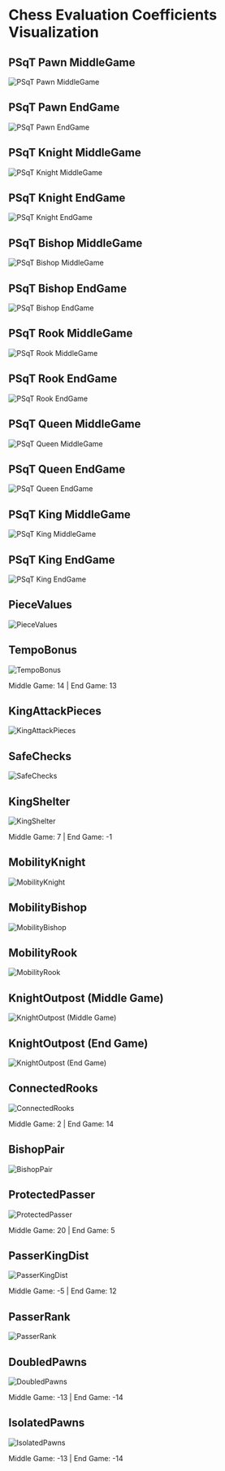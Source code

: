 # Chess Evaluation Coefficients Visualization


## PSqT Pawn MiddleGame

![PSqT Pawn MiddleGame](psqt_pawn_middlegame.png)



## PSqT Pawn EndGame

![PSqT Pawn EndGame](psqt_pawn_endgame.png)



## PSqT Knight MiddleGame

![PSqT Knight MiddleGame](psqt_knight_middlegame.png)



## PSqT Knight EndGame

![PSqT Knight EndGame](psqt_knight_endgame.png)



## PSqT Bishop MiddleGame

![PSqT Bishop MiddleGame](psqt_bishop_middlegame.png)



## PSqT Bishop EndGame

![PSqT Bishop EndGame](psqt_bishop_endgame.png)



## PSqT Rook MiddleGame

![PSqT Rook MiddleGame](psqt_rook_middlegame.png)



## PSqT Rook EndGame

![PSqT Rook EndGame](psqt_rook_endgame.png)



## PSqT Queen MiddleGame

![PSqT Queen MiddleGame](psqt_queen_middlegame.png)



## PSqT Queen EndGame

![PSqT Queen EndGame](psqt_queen_endgame.png)



## PSqT King MiddleGame

![PSqT King MiddleGame](psqt_king_middlegame.png)



## PSqT King EndGame

![PSqT King EndGame](psqt_king_endgame.png)



## PieceValues

![PieceValues](piecevalues.png)



## TempoBonus

![TempoBonus](tempobonus.png)


Middle Game: 14 | End Game: 13


## KingAttackPieces

![KingAttackPieces](kingattackpieces.png)



## SafeChecks

![SafeChecks](safechecks.png)



## KingShelter

![KingShelter](kingshelter.png)


Middle Game: 7 | End Game: -1


## MobilityKnight

![MobilityKnight](mobilityknight.png)



## MobilityBishop

![MobilityBishop](mobilitybishop.png)



## MobilityRook

![MobilityRook](mobilityrook.png)



## KnightOutpost (Middle Game)

![KnightOutpost (Middle Game)](knightoutpost_mg.png)



## KnightOutpost (End Game)

![KnightOutpost (End Game)](knightoutpost_eg.png)



## ConnectedRooks

![ConnectedRooks](connectedrooks.png)


Middle Game: 2 | End Game: 14


## BishopPair

![BishopPair](bishoppair.png)



## ProtectedPasser

![ProtectedPasser](protectedpasser.png)


Middle Game: 20 | End Game: 5


## PasserKingDist

![PasserKingDist](passerkingdist.png)


Middle Game: -5 | End Game: 12


## PasserRank

![PasserRank](passerrank.png)



## DoubledPawns

![DoubledPawns](doubledpawns.png)


Middle Game: -13 | End Game: -14


## IsolatedPawns

![IsolatedPawns](isolatedpawns.png)


Middle Game: -13 | End Game: -14


